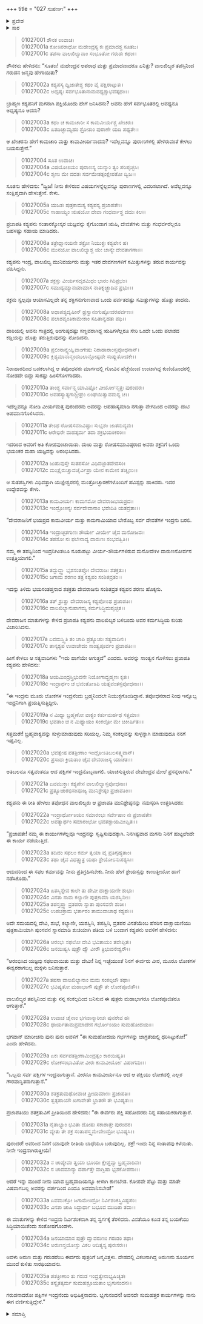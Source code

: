 +++
title = "027 ಸುಪರ್ಣಃ"
+++

<details><summary>ಪ್ರವೇಶ</summary>


।।   ಓಂ ಓಂ ನಮೋ ನಾರಾಯಣಾಯ।।   ಶ್ರೀ ವೇದವ್ಯಾಸಾಯ ನಮಃ ।।

ಶ್ರೀ ಕೃಷ್ಣದ್ವೈಪಾಯನ ವೇದವ್ಯಾಸ ವಿರಚಿತ  

**ಶ್ರೀ ಮಹಾಭಾರತ**

**ಆದಿ ಪರ್ವ**

**ಆಸ್ತೀಕ ಪರ್ವ**

**ಅಧ್ಯಾಯ 27**

</details>


<details><summary>ಸಾರ</summary>
ಇಂದ್ರನಿಂದ ಅಪಮಾನಿಸಲ್ಪಟ್ಟ ವಾಲಖಿಲ್ಯರು ಗರುಡೋತ್ಪತ್ತಿಗೆ ಯುಜ್ಞ ಮಾಡುವುದು (1-10). ಯಜ್ಞ-ಫಲವಾಗಿ ವಿನತೆಯಲ್ಲಿ ಅರುಣ-ಗರುಡರ ಜನನ (11-35).


</details>

> 01027001 ಶೌನಕ ಉವಾಚ।  
01027001a ಕೋಽಪರಾಧೋ ಮಹೇಂದ್ರಸ್ಯ ಕಃ ಪ್ರಮಾದಶ್ಚ ಸೂತಜ।  
01027001c ತಪಸಾ ವಾಲಖಿಲ್ಯಾನಾಂ ಸಂಭೂತೋ ಗರುಡಃ ಕಥಂ।।

ಶೌನಕನು ಹೇಳಿದನು: “ಸೂತಜ! ಮಹೇಂದ್ರನ ಅಪರಾಧ ಮತ್ತು ಪ್ರಮಾದವಾದರೂ ಏನಿತ್ತು? ವಾಲಖಿಲ್ಯರ ತಪಸ್ಸಿನಿಂದ ಗರುಡನ ಜನ್ಮವು ಹೇಗಾಯಿತು?

> 01027002a ಕಶ್ಯಪಸ್ಯ ದ್ವಿಜಾತೇಶ್ಚ ಕಥಂ ವೈ ಪಕ್ಷಿರಾಟ್ಸುತಃ।  
01027002c ಅಧೃಷ್ಯಃ ಸರ್ವಭೂತಾನಾಮವಧ್ಯಶ್ಚಾಭವತ್ಕಥಂ।।

ಬ್ರಾಹ್ಮಣ ಕಶ್ಯಪನಿಗೆ ಮಗನಾಗಿ ಪಕ್ಷಿಯೊಂದು ಹೇಗೆ ಜನಿಸಿದನು? ಅವನು ಹೇಗೆ ಸರ್ವಭೂತರಲ್ಲಿ ಅವಧ್ಯನೂ ಅಧೃಷ್ಯನೂ ಆದನು?

> 01027003a ಕಥಂ ಚ ಕಾಮಚಾರೀ ಸ ಕಾಮವೀರ್ಯಶ್ಚ ಖೇಚರಃ।  
01027003c ಏತದಿಚ್ಛಾಮ್ಯಹಂ ಶ್ರೋತುಂ ಪುರಾಣೇ ಯದಿ ಪಥ್ಯತೇ।।

ಆ ಖೇಚರನು ಹೇಗೆ ಕಾಮಚಾರಿ ಮತ್ತು ಕಾಮವೀರ್ಯನಾದನು? ಇದೆಲ್ಲವನ್ನೂ ಪುರಾಣಗಳಲ್ಲಿ ಹೇಳಿರುವಂತೆ ಕೇಳಲು ಬಯಸುತ್ತೇನೆ.”

> 01027004 ಸೂತ ಉವಾಚ।  
01027004a ವಿಷಯೋಽಯಂ ಪುರಾಣಸ್ಯ ಯನ್ಮಾಂ ತ್ವಂ ಪರಿಪೃಚ್ಛಸಿ।  
01027004c ಶೃಣು ಮೇ ವದತಃ ಸರ್ವಮೇತತ್ಸಂಕ್ಷೇಪತೋ ದ್ವಿಜ।।

ಸೂತನು ಹೇಳಿದನು: “ದ್ವಿಜ! ನೀನು ಕೇಳಿರುವ ವಿಷಯಗಳನ್ನೆಲ್ಲವನ್ನೂ ಪುರಾಣಗಳಲ್ಲಿ ವಿವರಿಸಲಾಗಿದೆ. ಅವೆಲ್ಲವನ್ನೂ ಸಂಕ್ಷಿಪ್ತವಾಗಿ ಹೇಳುತ್ತೇನೆ. ಕೇಳು.

> 01027005a ಯಜತಃ ಪುತ್ರಕಾಮಸ್ಯ ಕಶ್ಯಪಸ್ಯ ಪ್ರಜಾಪತೇಃ।  
01027005c ಸಾಹಾಯ್ಯಂ ಋಷಯೋ ದೇವಾ ಗಂಧರ್ವಾಶ್ಚ ದದುಃ ಕಿಲ।।

ಪ್ರಜಾಪತಿ ಕಶ್ಯಪನು ಸಂತಾನಕ್ಕೋಸ್ಕರ ಯಜ್ಞವನ್ನು ಕೈಗೊಂಡಾಗ ಋಷಿ, ದೇವತೆಗಳು ಮತ್ತು ಗಂಧರ್ವರೆಲ್ಲರೂ ಬಹಳಷ್ಟು ಸಹಾಯ ಮಾಡಿದರು.

> 01027006a ತತ್ರೇಧ್ಮಾನಯನೇ ಶಕ್ರೋ ನಿಯುಕ್ತಃ ಕಶ್ಯಪೇನ ಹ।  
01027006c ಮುನಯೋ ವಾಲಖಿಲ್ಯಾಶ್ಚ ಯೇ ಚಾನ್ಯೇ ದೇವತಾಗಣಾಃ।।

ಕಶ್ಯಪನು ಇಂದ್ರ, ವಾಲಖಿಲ್ಯ ಮುನಿವರ್ಯರು ಮತ್ತು ಇತರ ದೇವಗಣಗಳಿಗೆ ಸಮಿತ್ತುಗಳನ್ನು ತರುವ ಕಾರ್ಯವನ್ನು ವಹಿಸಿದ್ದನು.

> 01027007a ಶಕ್ರಸ್ತು ವೀರ್ಯಸದೃಶಮಿಧಂ ಭಾರಂ ಗಿರಿಪ್ರಭಂ।  
01027007c ಸಮುದ್ಯಮ್ಯಾನಯಾಮಾಸ ನಾತಿಕೃಚ್ಛ್ರಾದಿವ ಪ್ರಭುಃ।।

ಶಕ್ರನು ಸ್ವಲ್ಪವೂ ಆಯಾಸವಿಲ್ಲದೇ ತನ್ನ ಶಕ್ತಿಗನುಗುಣವಾದ ಒಂದು ಪರ್ವತದಷ್ಟು ಸಮಿತ್ತುಗಳನ್ನು ಹೊತ್ತು ತಂದನು.

> 01027008a ಅಥಾಪಶ್ಯದೃಷೀನ್ ಹ್ರಸ್ವಾನಂಗುಷ್ಟೋದರಪರ್ವಣಃ।  
01027008c ಪಲಾಶವೃಂತಿಕಾಮೇಕಾಂ ಸಹಿತಾನ್ವಹತಃ ಪಥಿ।।

ದಾರಿಯಲ್ಲಿ ಅವನು ಗಾತ್ರದಲ್ಲಿ ಅಂಗುಷ್ಠದಷ್ಟು ಸಣ್ಣವರಾಗಿದ್ದ ಋಷಿಗಳೆಲ್ಲರೂ ಸೇರಿ ಒಂದೇ ಒಂದು ಪಲಾಶದ ಕಡ್ಡಿಯನ್ನು ಹೊತ್ತು ತರುತ್ತಿರುವುದನ್ನು ನೋಡಿದನು.

> 01027009a ಪ್ರಲೀನಾನ್ಸ್ವೇಷ್ವಿವಾಂಗೇಷು ನಿರಾಹಾರಾಂಸ್ತಪೋಧನಾನ್।   
01027009c ಕ್ಲಿಶ್ಯಮಾನಾನ್ಮಂದಬಲಾನ್ಗೋಷ್ಪದೇ ಸಂಪ್ಲುತೋದಕೇ।।

ನಿರಾಹಾರದಿಂದ ಬಡಕಲಾಗಿದ್ದ ಆ ತಪೋಧನರು ಮಾರ್ಗದಲ್ಲಿ ಗೋವಿನ ಹೆಜ್ಜೆಯಿಂದ ಉಂಟಾಗಿದ್ದ ಕುಣಿಯೊಂದರಲ್ಲಿ ನೋಡದೇ ಬಿದ್ದು ಸಾಕಷ್ಟು ಹಿಂಸೆಗೊಳಗಾದರು.

> 01027010a ತಾಂಶ್ಚ ಸರ್ವಾನ್ಸ್ಮಯಾವಿಷ್ಟೋ ವೀರ್ಯೋನ್ಮತ್ತಃ ಪುರಂದರಃ।  
01027010c ಅವಹಸ್ಯಾತ್ಯಗಾಶ್ಚೀಘ್ರಂ ಲಂಘಯಿತ್ವಾವಮನ್ಯ ಚ।।

ಇದೆಲ್ಲವನ್ನೂ ನೋಡಿ ವೀರ್ಯಮತ್ತ ಪುರಂದರನು ಅವರನ್ನು ಅಪಹಾಸ್ಯಮಾಡಿ ನಗುತ್ತಾ ವೇಗದಿಂದ ಅವರನ್ನು ದಾಟಿ ಅಪಮಾನಗೊಳಿಸಿದನು.

> 01027011a ತೇಽಥ ರೋಷಸಮಾವಿಷ್ಟಾಃ ಸುಭೃಶಂ ಜಾತಮನ್ಯವಃ।  
01027011c ಆರೇಭಿರೇ ಮಹತ್ಕರ್ಮ ತದಾ ಶಕ್ರಭಯಂಕರಂ।।

ಇದರಿಂದ ಅವರಿಗೆ ಅತಿ ಕೋಪವುಂಟಾಯಿತು. ದುಃಖ ಮತ್ತು ರೋಷಸಮಾವಿಷ್ಠರಾದ ಅವರು ಶಕ್ರನಿಗೆ ಒಂದು ಭಯಂಕರ ಮಹಾ ಯಜ್ಞವನ್ನು ಆರಂಭಿಸಿದರು.

> 01027012a ಜುಹುವುಸ್ತೇ ಸುತಪಸೋ ವಿಧಿವಜ್ಜಾತವೇದಸಂ।   
01027012c ಮಂತ್ರೈರುಚ್ಚಾವಚೈರ್ವಿಪ್ರಾ ಯೇನ ಕಾಮೇನ ತಚ್ಶೃಣು।।

ಆ ಸುತಪಸ್ವಿಗಳು ವಿಧಿವತ್ತಾಗಿ ಯಜ್ಞೇಶ್ವರನಲ್ಲಿ ಮಂತ್ರೋಚ್ಛಾರಣೆಗಳೊಂದಿಗೆ ಹವಿಸ್ಸನ್ನು ಹಾಕಿದರು. ಇದರ ಉದ್ದೇಶವನ್ನು ಕೇಳು.

> 01027013a ಕಾಮವೀರ್ಯಃ ಕಾಮಗಮೋ ದೇವರಾಜಭಯಪ್ರದಃ।  
01027013c ಇಂದ್ರೋಽನ್ಯಃ ಸರ್ವದೇವಾನಾಂ ಭವೇದಿತಿ ಯತವ್ರತಾಃ।।

“ದೇವರಾಜನಿಗೆ ಭಯಪ್ರದ ಕಾಮವೀರ್ಯ ಮತ್ತು ಕಾಮಗಾಮಿಯಾದ ಬೇರೊಬ್ಬ ಸರ್ವ ದೇವತೆಗಳ ಇಂದ್ರನು ಬರಲಿ.

> 01027014a ಇಂದ್ರಾಚ್ಛತಗುಣಃ ಶೌರ್ಯೇ ವೀರ್ಯೇ ಚೈವ ಮನೋಜವಃ।  
01027014c ತಪಸೋ ನಃ ಫಲೇನಾದ್ಯ ದಾರುಣಃ ಸಂಭವತ್ವಿತಿ।।

ನಮ್ಮ ಈ ತಪಸ್ಸಿನಿಂದ ಇಂದ್ರನಿಗಿಂತಲೂ ನೂರುಪಟ್ಟು ವೀರ್ಯ-ಶೌರ್ಯಗಳಿರುವ ಮನೋವೇಗೀ ದಾರುಣನೋರ್ವನ ಉತ್ಪತ್ತಿಯಾಗಲಿ.”

> 01027015a ತದ್ಬುದ್ಧ್ವಾ ಭೃಶಸಂತಪ್ತೋ ದೇವರಾಜಃ ಶತಕ್ರತುಃ।  
01027015c ಜಗಾಮ ಶರಣಂ ತತ್ರ ಕಶ್ಯಪಂ ಸಂಶಿತವ್ರತಂ।।

ಇದನ್ನು ತಿಳಿದು ಭಯಸಂತಪ್ತನಾದ ಶತಕ್ರತು ದೇವರಾಜನು ಸಂಶಿತವ್ರತ ಕಶ್ಯಪನ ಶರಣು ಹೊಕ್ಕನು.

> 01027016a ತತ್ ಶ್ರುತ್ವಾ ದೇವರಾಜಸ್ಯ ಕಶ್ಯಪೋಽಥ ಪ್ರಜಾಪತಿಃ।  
01027016c ವಾಲಖಿಲ್ಯಾನುಪಾಗಮ್ಯ ಕರ್ಮಸಿದ್ಧಿಮಪೃಚ್ಛತ।।

ದೇವರಾಜನ ಮಾತುಗಳನ್ನು ಕೇಳಿದ ಪ್ರಜಾಪತಿ ಕಶ್ಯಪನು ವಾಲಖಿಲ್ಯರ ಬಳಿಬಂದು ಅವರ ಕರ್ಮಸಿದ್ಧಿಯ ಕುರಿತು ವಿಚಾರಿಸಿದನು.

> 01027017a ಏವಮಸ್ತ್ವಿತಿ ತಂ ಚಾಪಿ ಪ್ರತ್ಯೂಚುಃ ಸತ್ಯವಾದಿನಃ।  
01027017c ತಾನ್ಕಶ್ಯಪ ಉವಾಚೇದಂ ಸಾಂತ್ವಪೂರ್ವಂ ಪ್ರಜಾಪತಿಃ।।

ಹೀಗೆ ಕೇಳಲು ಆ ಸತ್ಯವಾದಿಗಳು “ಇದು ಹಾಗೆಯೇ ಆಗುತ್ತದೆ” ಎಂದರು. ಅವರನ್ನು ಸಾಂತ್ವನ ಗೊಳಿಸಲು ಪ್ರಜಾಪತಿ ಕಶ್ಯಪನು ಹೇಳಿದನು:

> 01027018a ಅಯಮಿಂದ್ರಸ್ತ್ರಿಭುವನೇ ನಿಯೋಗಾದ್ಬ್ರಹ್ಮಣಃ ಕೃತಃ।   
01027018c ಇಂದ್ರಾರ್ಥಂ ಚ ಭವಂತೋಽಪಿ ಯತ್ನವಂತಸ್ತಪೋಧನಾಃ।।

“ಈ ಇಂದ್ರನು ಮೂರು ಲೋಕಗಳ ಇಂದ್ರನೆಂದು ಬ್ರಹ್ಮನಿಂದಲೇ ನಿಯುಕ್ತಗೊಂಡಿದ್ದಾನೆ. ತಪೋಧನರಾದ ನೀವು ಇನ್ನೊಬ್ಬ ಇಂದ್ರನಿಗಾಗಿ ಪ್ರಯತ್ನಿಸುತ್ತಿದ್ದೀರಿ.

> 01027019a ನ ಮಿಥ್ಯಾ ಬ್ರಹ್ಮಣೋ ವಾಕ್ಯಂ ಕರ್ತುಮರ್ಹಥ ಸತ್ತಮಾಃ।  
01027019c ಭವತಾಂ ಚ ನ ಮಿಥ್ಯಾಯಂ ಸಂಕಲ್ಪೋ ಮೇ ಚಿಕೀರ್ಷಿತಃ।।

ಸತ್ತಮರೇ! ಬ್ರಹ್ಮವಾಕ್ಯವನ್ನು ಸುಳ್ಳುಮಾಡುವುದು ಸರಿಯಲ್ಲ. ನಿಮ್ಮ ಸಂಕಲ್ಪವನ್ನು ಸುಳ್ಳನ್ನಾಗಿ ಮಾಡುವುದೂ ನನಗೆ ಇಷ್ಟವಿಲ್ಲ.

> 01027020a ಭವತ್ವೇಷ ಪತತ್ರೀಣಾಂ ಇಂದ್ರೋಽತಿಬಲಸತ್ತ್ವವಾನ್।  
01027020c ಪ್ರಸಾದಃ ಕ್ರಿಯತಾಂ ಚೈವ ದೇವರಾಜಸ್ಯ ಯಾಚತಃ।।

ಅತಿಬಲನೂ ಸತ್ವವಂತನೂ ಆದ ಪಕ್ಷಿಗಳ ಇಂದ್ರನೊಬ್ಬನಾಗಲಿ. ಯಾಚಿಸುತ್ತಿರುವ ದೇವೇಂದ್ರನ ಮೇಲೆ ಪ್ರಸನ್ನರಾಗಿರಿ.”

> 01027021a ಏವಮುಕ್ತಾಃ ಕಶ್ಯಪೇನ ವಾಲಖಿಲ್ಯಾಸ್ತಪೋಧನಾಃ।   
01027021c ಪ್ರತ್ಯೂಚುರಭಿಸಂಪೂಜ್ಯ ಮುನಿಶ್ರೇಷ್ಠಂ ಪ್ರಜಾಪತಿಂ।।

ಕಶ್ಯಪನು ಈ ರೀತಿ ಹೇಳಲು ತಪೋಧನ ವಾಲಖಿಲ್ಯರು ಆ ಪ್ರಜಾಪತಿ ಮುನಿಶ್ರೇಷ್ಠನನ್ನು ನಮಸ್ಕರಿಸಿ ಉತ್ತರಿಸಿದರು:

> 01027022a ಇಂದ್ರಾರ್ಥೋಽಯಂ ಸಮಾರಂಭಃ ಸರ್ವೇಷಾಂ ನಃ ಪ್ರಜಾಪತೇ।  
01027022c ಅಪತ್ಯಾರ್ಥಂ ಸಮಾರಂಭೋ ಭವತಶ್ಚಾಯಮೀಪ್ಸಿತಃ।।

“ಪ್ರಜಾಪತೇ! ನಮ್ಮ ಈ ಕಾರ್ಯುಗಳೆಲ್ಲವೂ ಇಂದ್ರನನ್ನು ಸೃಷ್ಟಿಸುವುದಕ್ಕಾಗಿ. ನಿನಗಿಷ್ಟವಾದ ಮಗನು ನಿನಗೆ ಹುಟ್ಟಲೆಂದೇ ಈ ಕಾರ್ಯ ನಡೆಯುತ್ತಿದೆ.

> 01027023a ತದಿದಂ ಸಫಲಂ ಕರ್ಮ ತ್ವಯಾ ವೈ ಪ್ರತಿಗೃಹ್ಯತಾಂ।  
01027023c ತಥಾ ಚೈವ ವಿಧತ್ಸ್ವಾತ್ರ ಯಥಾ ಶ್ರೇಯೋಽನುಪಶ್ಯಸಿ।।

ಆದುದರಿಂದ ಈ ಸಫಲ ಕರ್ಮವನ್ನು ನೀನು ಪ್ರತಿಗ್ರಹಿಸಬೇಕು. ನೀನು ಹೇಗೆ ಶ್ರೇಯಸ್ಸನ್ನು ಕಾಣುತ್ತೀಯೋ ಹಾಗೆ ನಡೆಸಿಕೊಡು.”

> 01027024a ಏತಸ್ಮಿನ್ನೇವ ಕಾಲೇ ತು ದೇವೀ ದಾಕ್ಷಾಯಣೀ ಶುಭಾ।   
01027024c ವಿನತಾ ನಾಮ ಕಲ್ಯಾಣೀ ಪುತ್ರಕಾಮಾ ಯಶಸ್ವಿನೀ।।  
01027025a ತಪಸ್ತಪ್ತ್ವಾ ವ್ರತಪರಾ ಸ್ನಾತಾ ಪುಂಸವನೇ ಶುಚಿಃ।  
01027025c ಉಪಚಕ್ರಾಮ ಭರ್ತಾರಂ ತಾಮುವಾಚಾಥ ಕಶ್ಯಪಃ।।

ಅದೇ ಸಮಯದಲ್ಲಿ ದೇವಿ, ಶುಭೆ, ಕಲ್ಯಾಣೀ, ಯಶಸ್ವಿನಿ, ತಪಸ್ವಿನಿ, ವ್ರತಪರ ವಿನತೆಯೆಂಬ ಹೆಸರಿನ ದಾಕ್ಷಾಯಣಿಯು ಪುತ್ರಕಾಮಿಯಾಗಿ ಪುಂಸವನ ಸ್ನಾನಮಾಡಿ ಶುಚಿಯಾಗಿ ಪತಿಯ ಬಳಿ ಬಂದಾಗ ಕಶ್ಯಪನು ಅವಳಿಗೆ ಹೇಳಿದನು:

> 01027026a ಆರಂಭಃ ಸಫಲೋ ದೇವಿ ಭವಿತಾಯಂ ತವೇಪ್ಸಿತಃ।  
01027026c ಜನಯಿಷ್ಯಸಿ ಪುತ್ರೌ ದ್ವೌ ವೀರೌ ತ್ರಿಭುವನೇಶ್ವರೌ।।

“ಆರಂಭಿಸಿದ ಯಜ್ಞವು ಸಫಲವಾಯಿತು ಮತ್ತು ದೇವೀ! ನಿನ್ನ ಇಚ್ಛೆಯುಂತೆ ನಿನಗೆ ಈರ್ವರು ವೀರ, ಮೂರೂ ಲೋಕಗಳ ಈಶ್ವರರಾಗಬಲ್ಲ ಮಕ್ಕಳು ಜನಿಸುತ್ತಾರೆ.

> 01027027a ತಪಸಾ ವಾಲಖಿಲ್ಯಾನಾಂ ಮಮ ಸಂಕಲ್ಪಜೌ ತಥಾ।  
01027027c ಭವಿಷ್ಯತೋ ಮಹಾಭಾಗೌ ಪುತ್ರೌ ತೇ ಲೋಕಪೂಜಿತೌ।।

ವಾಲಖಿಲ್ಯರ ತಪಸ್ಸಿನಿಂದ ಮತ್ತು ನನ್ನ ಸಂಕಲ್ಪದಿಂದ ಜನಿಸುವ ಈ ಪುತ್ರರು ಮಹಾಭಾಗರೂ ಲೋಕಪೂಜಿತರೂ ಆಗುತ್ತಾರೆ.”

> 01027028a ಉವಾಚ ಚೈನಾಂ ಭಗವಾನ್ಮಾರೀಚಃ ಪುನರೇವ ಹ।  
01027028c ಧಾರ್ಯತಾಮಪ್ರಮಾದೇನ ಗರ್ಭೋಽಯಂ ಸುಮಹೋದಯಃ।।

ಭಗವಾನ್ ಮಾರೀಚನು ಪುನಃ ಪುನಃ ಅವಳಿಗೆ “ಈ ಸುಮಹೋದಯ ಗರ್ಭಗಳನ್ನು ಜಾಗ್ರತೆಯಲ್ಲಿ ಧರಿಸಿಟ್ಟುಕೋ!” ಎಂದು ಹೇಳಿದನು.

> 01027029a ಏಕಃ ಸರ್ವಪತತ್ರೀಣಾಮಿಂದ್ರತ್ವಂ ಕಾರಯಿಷ್ಯತಿ।  
01027029c ಲೋಕಸಂಭಾವಿತೋ ವೀರಃ ಕಾಮವೀರ್ಯೋ ವಿಹಂಗಮಃ।।

“ಒಬ್ಬನು ಸರ್ವ ಪಕ್ಷಿಗಳ ಇಂದ್ರನಾಗುತ್ತಾನೆ. ವೀರನೂ ಕಾಮವೀರ್ಯನೂ ಆದ ಆ ಪಕ್ಷಿಯು ಲೋಕದಲ್ಲಿ ಎಲ್ಲರ ಗೌರವಾನ್ವಿತನಾಗುತ್ತಾನೆ.”

> 01027030a ಶತಕ್ರತುಮಥೋವಾಚ ಪ್ರೀಯಮಾಣಃ ಪ್ರಜಾಪತಿಃ।  
01027030c ತ್ವತ್ಸಹಾಯೌ ಖಗಾವೇತೌ ಭ್ರಾತರೌ ತೇ ಭವಿಷ್ಯತಃ।।

ಪ್ರಜಾಪತಿಯು ಶತಕ್ರತುವಿಗೆ ಪ್ರೀತಿಯಿಂದ ಹೇಳಿದನು: “ಈ ಈರ್ವರು ಪಕ್ಷಿ ಸಹೋದರರು ನಿನ್ನ ಸಹಾಯಕರಾಗುತ್ತಾರೆ.

> 01027031a ನೈತಾಭ್ಯಾಂ ಭವಿತಾ ದೋಷಃ ಸಕಾಶಾತ್ತೇ ಪುರಂದರ।  
01027031c ವ್ಯೇತು ತೇ ಶಕ್ರ ಸಂತಾಪಸ್ತ್ವಮೇವೇಂದ್ರೋ ಭವಿಷ್ಯಸಿ।।

ಪುರಂದರ! ಅವರಿಂದ ನಿನಗೆ ಯಾವುದೇ ರೀತಿಯ ಬಾಧೆಯೂ ಬರುವುದಿಲ್ಲ. ಶಕ್ರ! ಇಂದು ನಿನ್ನ ಸಂತಾಪವು ಕಳೆಯಿತು. ನೀನೇ ಇಂದ್ರನಾಗಿರುತ್ತೀಯೆ!

> 01027032a ನ ಚಾಪ್ಯೇವಂ ತ್ವಯಾ ಭೂಯಃ ಕ್ಷೇಪ್ತವ್ಯಾ ಬ್ರಹ್ಮವಾದಿನಃ।  
01027032c ನ ಚಾವಮಾನ್ಯಾ ದರ್ಪಾತ್ತೇ ವಾಗ್ವಿಷಾ ಭೃಶಕೋಪನಾಃ।।

ಆದರೆ ಇನ್ನು ಮುಂದೆ ನೀನು ಯಾವ ಬ್ರಹ್ಮವಾದಿಯನ್ನೂ ಕೀಳಾಗಿ ಕಾಣಬೇಡ. ಕೋಪವೇ ಪೆಟ್ಟು ಮತ್ತು ಮಾತೇ ವಿಷವಾಗಬಲ್ಲ ಅವರನ್ನು ದರ್ಪದಿಂದ ಎಂದೂ ಅವಮಾನಿಸಬೇಡ!”

> 01027033a ಏವಮುಕ್ತೋ ಜಗಾಮೇಂದ್ರೋ ನಿರ್ವಿಶಂಕಸ್ತ್ರಿವಿಷ್ಟಪಂ।   
01027033c ವಿನತಾ ಚಾಪಿ ಸಿದ್ಧಾರ್ಥಾ ಬಭೂವ ಮುದಿತಾ ತದಾ।।

ಈ ಮಾತುಗಳನ್ನು ಕೇಳಿದ ಇಂದ್ರನು ನಿರ್ವಿಶಂಕನಾಗಿ ತನ್ನ ಸ್ವರ್ಗಕ್ಕೆ ತೆರಳಿದನು. ವಿನತೆಯೂ ಕೂಡ ತನ್ನ ಬಯಕೆಯು ಸಿದ್ಧಿಯಾಯಿತೆಂದು ಸಂತೋಷಗೊಂಡಳು.

> 01027034a ಜನಯಾಮಾಸ ಪುತ್ರೌ ದ್ವಾವರುಣಂ ಗರುಡಂ ತಥಾ।  
01027034c ಅರುಣಸ್ತಯೋಸ್ತು ವಿಕಲ ಆದಿತ್ಯಸ್ಯ ಪುರಃಸರಃ।।

ಅವಳು ಅರುಣ ಮತ್ತು ಗರುಡರೆಂಬ ಈರ್ವರು ಪುತ್ರರಿಗೆ ಜನ್ಮವಿತ್ತಳು. ದೇಹದಲ್ಲಿ ವಿಕಲನಾಗಿದ್ದ ಅರುಣನು ಸೂರ್ಯನ ಮುಂದೆ ಕುಳಿತು ಸಾರಥಿಯಾದನು.

> 01027035a ಪತತ್ರೀಣಾಂ ತು ಗರುಡ ಇಂದ್ರತ್ವೇನಾಭ್ಯಷಿಚ್ಯತ।  
01027035c ತಸ್ಯೈತತ್ಕರ್ಮ ಸುಮಹಶ್ರೂಯತಾಂ ಭೃಗುನಂದನ।।

ಗರುಡನಾದರೋ ಪಕ್ಷಿಗಳ ಇಂದ್ರನೆಂದು ಅಭಿಷಿಕ್ತನಾದನು. ಭೃಗುನಂದನ! ಅವನದೇ ಸುಮಹತ್ತರ ಕಾರ್ಯಗಳನ್ನು ನಾನು ಈಗ ವರ್ಣಿಸುತ್ತಿದ್ದೇನೆ.”




<details><summary>ಸಮಾಪ್ತಿ</summary>

ಇತಿ ಶ್ರೀ ಮಹಾಭಾರತೇ ಆದಿಪರ್ವಣಿ ಆಸ್ತೀಕಪರ್ವಣಿ ಸೌಪರ್ಣೇ ಸಪ್ತವಿಂಶೋಽಧ್ಯಾಯಃ।  
ಇದು ಶ್ರೀ ಮಹಾಭಾರತದಲ್ಲಿ ಆದಿಪರ್ವದಲ್ಲಿ ಆಸ್ತೀಕಪರ್ವದಲ್ಲಿ ಸೌಪರ್ಣದಲ್ಲಿ ಇಪ್ಪತ್ತೇಳನೇ ಅಧ್ಯಾಯವು.

</details>
